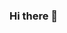 ### Hi there 👋

<!--
**FammiP/FammiP** is a ✨ _special_ ✨ repository because its `README.md` (this file) appears on your GitHub profile.

Here are some ideas to get you started:

- 🔭 I’m currently working on ...
- 🌱 I’m currently doing my MSc in Bioinformatics and Computational Biology
- 📫 How to reach me: fammimariap@gmail.com
